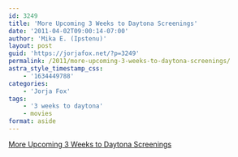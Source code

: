 ```yaml
---
id: 3249
title: 'More Upcoming 3 Weeks to Daytona Screenings'
date: '2011-04-02T09:00:14-07:00'
author: 'Mika E. (Ipstenu)'
layout: post
guid: 'https://jorjafox.net/?p=3249'
permalink: /2011/more-upcoming-3-weeks-to-daytona-screenings/
astra_style_timestamp_css:
    - '1634449788'
categories:
    - 'Jorja Fox'
tags:
    - '3 weeks to daytona'
    - movies
format: aside
---
```


<a href="http://www.facebook.com/notes/3-weeks-to-daytona/3-weeks-to-daytona-screenings/175046142544468">More Upcoming 3 Weeks to Daytona Screenings</a>